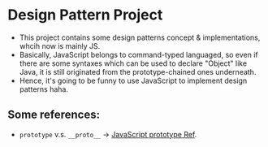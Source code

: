 # Design Pattern Project

- This project contains some design patterns concept & implementations, whcih now is mainly JS.
- Basically, JavaScript belongs to command-typed languaged, so even if there are some syntaxes which can be used to declare "Object" like Java, it is still originated from the prototype-chained ones underneath.
- Hence, it's going to be funny to use JavaScript to implement design patterns haha.


## Some references:
* `prototype` v.s. `__proto__` ->  [JavaScript prototype Ref](https://www.zhihu.com/question/34183746).
